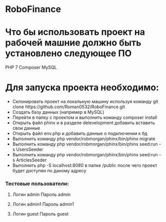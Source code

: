 # RoboFinance

# Что бы использовать проект на рабочей машние должно быть установлено следующее ПО

PHP 7
Composer
MySQL

# Для запуска проекта необходимо:
<ul>
  <li>Склонировать проект на локальную машину используя команду git clone https://github.com/Roman0532/RoboFinance.git</li>
  <li>Создать базу данных (например в MySQL)</li>
  <li>Перейти в папку с проектом и выполнить команду composer install</li>
  <li>Открыть файл phinx и в разделе delevelopment добавить вставить свои данные</li>
  <li>Открыть файл env.php и добавить данные о подключении к бд</li>
  <li>Выполнить команду php vendor/robmorgan/phinx/bin/phinx migrate</li>
  <li>Выполнить команду php vendor/robmorgan/phinx/bin/phinx seed:run -s UsersSeeder</li>
  <li>Выполнить команду php vendor/robmorgan/phinx/bin/phinx seed:run -s ArticlesSeeder</li>
  <li>Выполнить php -S localhost:8080 в папке /public после чего проект будет доступен по даному адресу</li>
  </ul>
  
 ### Тестовые пользователи:
 
 1. Логин admin Пароль admin
 
 2. Логин admin1 Пароль admin1
 
 3. Логин guest Пароль guest
